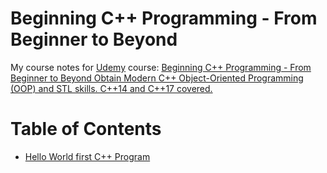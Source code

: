 # Beginning C++ Programming - From Beginner to Beyond

My course notes for [Udemy](https://www.udemy.com) course: [Beginning C++ Programming - From Beginner to Beyond Obtain Modern C++ Object-Oriented Programming (OOP) and STL skills. C++14 and C++17 covered.](https://www.udemy.com/course/beginning-c-plus-plus-programming/)

# Table of Contents
- [Hello World first C++ Program](/docs/hello-world-first-cpp-program.md)